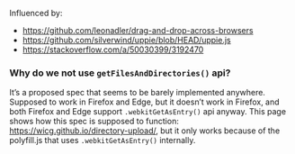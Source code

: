 Influenced by:

* <https://github.com/leonadler/drag-and-drop-across-browsers>
* <https://github.com/silverwind/uppie/blob/HEAD/uppie.js>
* <https://stackoverflow.com/a/50030399/3192470>

### Why do we not use `getFilesAndDirectories()` api?

It’s a proposed spec that seems to be barely implemented anywhere.
Supposed to work in Firefox and Edge, but it doesn’t work in Firefox, and both Firefox and Edge support `.webkitGetAsEntry()` api anyway.
This page shows how this spec is supposed to function: <https://wicg.github.io/directory-upload/>, but it only works because of the polyfill.js that uses `.webkitGetAsEntry()` internally.

